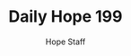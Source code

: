---
image: /assets/img/daily-hope-default-artwork.png
title: Daily Hope 199
number: 199
categories:
  - Daily Hope
author: Hope Staff
notes: Daily Hope 199
embed: >-
  <iframe style="border-radius:12px" src="https://open.spotify.com/embed/episode/03oBaJDfqQzGuclwp0JSgS?utm_source=generator" width="100%" height="152" frameBorder="0" allowfullscreen="" allow="autoplay; clipboard-write; encrypted-media; fullscreen; picture-in-picture" loading="lazy"></iframe>
---